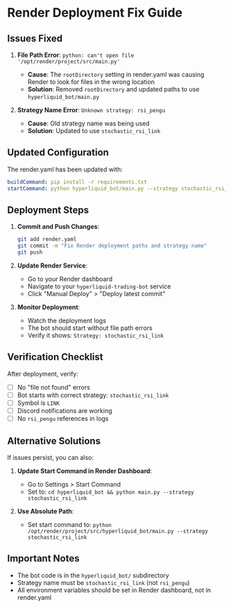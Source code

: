 # Render Deployment Fix Guide

## Issues Fixed

1. **File Path Error**: `python: can't open file '/opt/render/project/src/main.py'`
   - **Cause**: The `rootDirectory` setting in render.yaml was causing Render to look for files in the wrong location
   - **Solution**: Removed `rootDirectory` and updated paths to use `hyperliquid_bot/main.py`

2. **Strategy Name Error**: `Unknown strategy: rsi_pengu`
   - **Cause**: Old strategy name was being used
   - **Solution**: Updated to use `stochastic_rsi_link`

## Updated Configuration

The render.yaml has been updated with:
```yaml
buildCommand: pip install -r requirements.txt
startCommand: python hyperliquid_bot/main.py --strategy stochastic_rsi_link
```

## Deployment Steps

1. **Commit and Push Changes**:
   ```bash
   git add render.yaml
   git commit -m "Fix Render deployment paths and strategy name"
   git push
   ```

2. **Update Render Service**:
   - Go to your Render dashboard
   - Navigate to your `hyperliquid-trading-bot` service
   - Click "Manual Deploy" > "Deploy latest commit"

3. **Monitor Deployment**:
   - Watch the deployment logs
   - The bot should start without file path errors
   - Verify it shows: `Strategy: stochastic_rsi_link`

## Verification Checklist

After deployment, verify:
- [ ] No "file not found" errors
- [ ] Bot starts with correct strategy: `stochastic_rsi_link`
- [ ] Symbol is `LINK`
- [ ] Discord notifications are working
- [ ] No `rsi_pengu` references in logs

## Alternative Solutions

If issues persist, you can also:

1. **Update Start Command in Render Dashboard**:
   - Go to Settings > Start Command
   - Set to: `cd hyperliquid_bot && python main.py --strategy stochastic_rsi_link`

2. **Use Absolute Path**:
   - Set start command to: `python /opt/render/project/src/hyperliquid_bot/main.py --strategy stochastic_rsi_link`

## Important Notes

- The bot code is in the `hyperliquid_bot/` subdirectory
- Strategy name must be `stochastic_rsi_link` (not `rsi_pengu`)
- All environment variables should be set in Render dashboard, not in render.yaml